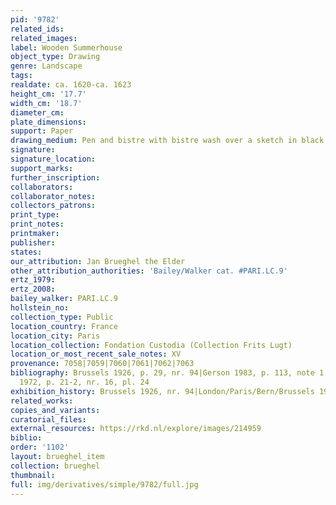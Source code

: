 ```yaml
---
pid: '9782'
related_ids: 
related_images: 
label: Wooden Summerhouse
object_type: Drawing
genre: Landscape
tags: 
realdate: ca. 1620-ca. 1623
height_cm: '17.7'
width_cm: '18.7'
diameter_cm: 
plate_dimensions: 
support: Paper
drawing_medium: Pen and bistre with bistre wash over a sketch in black chalk
signature: 
signature_location: 
support_marks: 
further_inscription: 
collaborators: 
collaborator_notes: 
collectors_patrons: 
print_type: 
print_notes: 
printmaker: 
publisher: 
states: 
our_attribution: Jan Brueghel the Elder
other_attribution_authorities: 'Bailey/Walker cat. #PARI.LC.9'
ertz_1979: 
ertz_2008: 
bailey_walker: PARI.LC.9
hollstein_no: 
collection_type: Public
location_country: France
location_city: Paris
location_collection: Fondation Custodia (Collection Frits Lugt)
location_or_most_recent_sale_notes: XV
provenance: 7058|7059|7060|7061|7062|7063
bibliography: Brussels 1926, p. 29, nr. 94|Gerson 1983, p. 113, note 1|London/Paris/Bern/Brussels
  1972, p. 21-2, nr. 16, pl. 24
exhibition_history: Brussels 1926, nr. 94|London/Paris/Bern/Brussels 1972, nr. 16
related_works: 
copies_and_variants: 
curatorial_files: 
external_resources: https://rkd.nl/explore/images/214959
biblio: 
order: '1102'
layout: brueghel_item
collection: brueghel
thumbnail: 
full: img/derivatives/simple/9782/full.jpg
---
```


